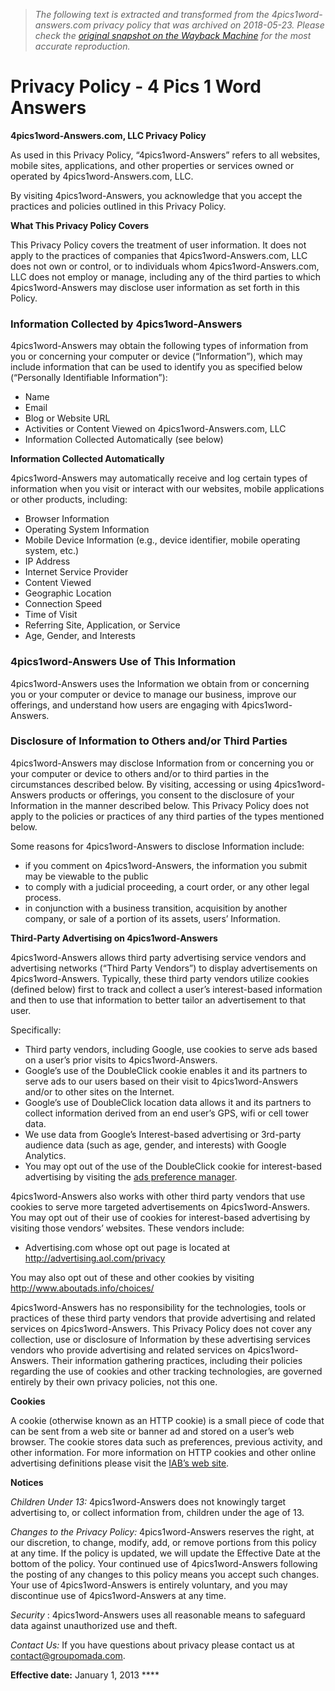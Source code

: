 > *The following text is extracted and transformed from the 4pics1word-answers.com privacy policy that was archived on 2018-05-23. Please check the [original snapshot on the Wayback Machine](https://web.archive.org/web/20180523101226id_/http%3A//4pics1word-answers.com/privacy-policy) for the most accurate reproduction.*

# Privacy Policy - 4 Pics 1 Word Answers

**4pics1word-Answers.com, LLC Privacy Policy**

As used in this Privacy Policy, “4pics1word-Answers” refers to all websites, mobile sites, applications, and other properties or services owned or operated by 4pics1word-Answers.com, LLC.

By visiting 4pics1word-Answers, you acknowledge that you accept the practices and policies outlined in this Privacy Policy.

**What This Privacy Policy Covers**

This Privacy Policy covers the treatment of user information. It does not apply to the practices of companies that 4pics1word-Answers.com, LLC does not own or control, or to individuals whom 4pics1word-Answers.com, LLC does not employ or manage, including any of the third parties to which 4pics1word-Answers may disclose user information as set forth in this Policy.

### Information Collected by 4pics1word-Answers

4pics1word-Answers may obtain the following types of information from you or concerning your computer or device (“Information”), which may include information that can be used to identify you as specified below (“Personally Identifiable Information”):

  * Name
  * Email
  * Blog or Website URL
  * Activities or Content Viewed on 4pics1word-Answers.com, LLC
  * Information Collected Automatically (see below)



**Information Collected Automatically**

4pics1word-Answers may automatically receive and log certain types of information when you visit or interact with our websites, mobile applications or other products, including:

  * Browser Information
  * Operating System Information
  * Mobile Device Information (e.g., device identifier, mobile operating system, etc.)
  * IP Address
  * Internet Service Provider
  * Content Viewed
  * Geographic Location
  * Connection Speed
  * Time of Visit
  * Referring Site, Application, or Service
  * Age, Gender, and Interests



### 4pics1word-Answers Use of This Information

4pics1word-Answers uses the Information we obtain from or concerning you or your computer or device to manage our business, improve our offerings, and understand how users are engaging with 4pics1word-Answers.

### Disclosure of Information to Others and/or Third Parties

4pics1word-Answers may disclose Information from or concerning you or your computer or device to others and/or to third parties in the circumstances described below. By visiting, accessing or using 4pics1word-Answers products or offerings, you consent to the disclosure of your Information in the manner described below. This Privacy Policy does not apply to the policies or practices of any third parties of the types mentioned below.

Some reasons for 4pics1word-Answers to disclose Information include:

  * if you comment on 4pics1word-Answers, the information you submit may be viewable to the public
  * to comply with a judicial proceeding, a court order, or any other legal process.
  * in conjunction with a business transition, acquisition by another company, or sale of a portion of its assets, users’ Information.



**Third-Party Advertising on 4pics1word-Answers**

4pics1word-Answers allows third party advertising service vendors and advertising networks (“Third Party Vendors”) to display advertisements on 4pics1word-Answers. Typically, these third party vendors utilize cookies (defined below) first to track and collect a user’s interest-based information and then to use that information to better tailor an advertisement to that user.

Specifically:

  * Third party vendors, including Google, use cookies to serve ads based on a user’s prior visits to 4pics1word-Answers.
  * Google’s use of the DoubleClick cookie enables it and its partners to serve ads to our users based on their visit to 4pics1word-Answers and/or to other sites on the Internet.
  * Google’s use of DoubleClick location data allows it and its partners to collect information derived from an end user’s GPS, wifi or cell tower data.
  * We use data from Google’s Interest-based advertising or 3rd-party audience data (such as age, gender, and interests) with Google Analytics.
  * You may opt out of the use of the DoubleClick cookie for interest-based advertising by visiting the [ads preference manager](http://www.google.com/ads/preferences/).



4pics1word-Answers also works with other third party vendors that use cookies to serve more targeted advertisements on 4pics1word-Answers. You may opt out of their use of cookies for interest-based advertising by visiting those vendors’ websites. These vendors include:

  * Advertising.com whose opt out page is located at <http://advertising.aol.com/privacy>



You may also opt out of these and other cookies by visiting <http://www.aboutads.info/choices/>

4pics1word-Answers has no responsibility for the technologies, tools or practices of these third party vendors that provide advertising and related services on 4pics1word-Answers. This Privacy Policy does not cover any collection, use or disclosure of Information by these advertising services vendors who provide advertising and related services on 4pics1word-Answers. Their information gathering practices, including their policies regarding the use of cookies and other tracking technologies, are governed entirely by their own privacy policies, not this one.

**Cookies**

A cookie (otherwise known as an HTTP cookie) is a small piece of code that can be sent from a web site or banner ad and stored on a user’s web browser. The cookie stores data such as preferences, previous activity, and other information. For more information on HTTP cookies and other online advertising definitions please visit the [IAB’s web site](http://www.iab.net/insights_research/1494).

**Notices**

_Children Under 13:_ 4pics1word-Answers does not knowingly target advertising to, or collect information from, children under the age of 13.

_Changes to the Privacy Policy:_ 4pics1word-Answers reserves the right, at our discretion, to change, modify, add, or remove portions from this policy at any time. If the policy is updated, we will update the Effective Date at the bottom of the policy. Your continued use of 4pics1word-Answers following the posting of any changes to this policy means you accept such changes. Your use of 4pics1word-Answers is entirely voluntary, and you may discontinue use of 4pics1word-Answers at any time.

_Security_ : 4pics1word-Answers uses all reasonable means to safeguard data against unauthorized use and theft.

_Contact Us:_ If you have questions about privacy please contact us at contact@groupomada.com. 

**Effective date:** January 1, 2013 ****
